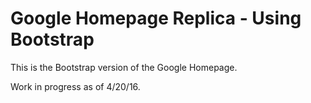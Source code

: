 # Google Homepage Replica - Using Bootstrap
This is the Bootstrap version of the Google Homepage.

Work in progress as of 4/20/16.